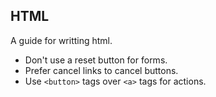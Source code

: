 ## HTML

A guide for writting html.

* Don't use a reset button for forms.
* Prefer cancel links to cancel buttons.
* Use `<button>` tags over `<a>` tags for actions.
